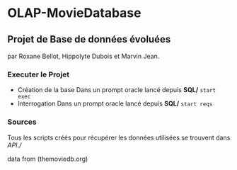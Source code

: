 # OLAP-MovieDatabase
## Projet de Base de données évoluées
par Roxane Bellot, Hippolyte Dubois et Marvin Jean.
### Executer le Projet
- Création de la base
Dans un prompt oracle lancé depuis **SQL/**  `start exec`
- Interrogation
Dans un prompt oracle lancé depuis **SQL/**  `start reqs`

### Sources
Tous les scripts créés pour récupérer les données utilisées se trouvent dans *API./*

data from (themoviedb.org)
